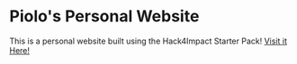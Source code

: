 # Piolo's Personal Website
This is a personal website built using the Hack4Impact Starter Pack!
<You can add any description you want here.>
[Visit it Here!](https://piijolo.github.io)
